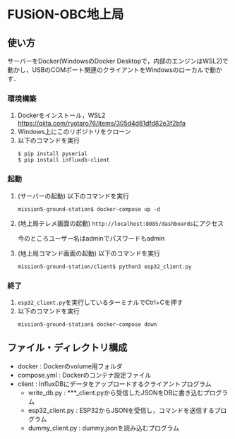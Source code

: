 # FUSiON-OBC地上局

## 使い方
サーバーをDocker(WindowsのDocker Desktopで，内部のエンジンはWSL2)で動かし，USBのCOMポート関連のクライアントをWindowsのローカルで動かす．

### 環境構築
1. Dockerをインストール，WSL2
https://qiita.com/ryotaro76/items/305d4d61dfd82e3f2bfa
1. Windows上にこのリポジトリをクローン
1. 以下のコマンドを実行
    ```
    $ pip install pyserial
    $ pip install influxdb-client
    ```
### 起動
1. (サーバーの起動) 以下のコマンドを実行
    ```
    mission5-ground-station$ docker-compose up -d
    ```
1. (地上局テレメ画面の起動) `http://localhost:8085/dashboards`にアクセス
    
    今のところユーザー名はadminでパスワードもadmin
1. (地上局コマンド画面の起動) 以下のコマンドを実行
    ```
    mission5-ground-station/client$ python3 esp32_client.py
    ```
### 終了
1. `esp32_client.py`を実行しているターミナルでCtrl+Cを押す
1. 以下のコマンドを実行
    ```
    mission5-ground-station$ docker-compose down
    ```

## ファイル・ディレクトリ構成
- docker : Dockerのvolume用フォルダ  
- compose.yml : Dockerのコンテナ設定ファイル 
- client : InfluxDBにデータをアップロードするクライアントプログラム
    - write_db.py : ***_client.pyから受信したJSONをDBに書き込むプログラム
    - esp32_client.py : ESP32からJSONを受信し，コマンドを送信するプログラム
    - dummy_client.py : dummy.jsonを読み込むプログラム
